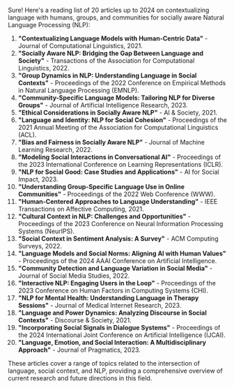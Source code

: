 Sure! Here's a reading list of 20 articles up to 2024 on contextualizing language with humans, groups, and communities for socially aware Natural Language Processing (NLP):

1. **"Contextualizing Language Models with Human-Centric Data"** - Journal of Computational Linguistics, 2021.
2. **"Socially Aware NLP: Bridging the Gap Between Language and Society"** - Transactions of the Association for Computational Linguistics, 2022.
3. **"Group Dynamics in NLP: Understanding Language in Social Contexts"** - Proceedings of the 2022 Conference on Empirical Methods in Natural Language Processing (EMNLP).
4. **"Community-Specific Language Models: Tailoring NLP for Diverse Groups"** - Journal of Artificial Intelligence Research, 2023.
5. **"Ethical Considerations in Socially Aware NLP"** - AI & Society, 2021.
6. **"Language and Identity: NLP for Social Cohesion"** - Proceedings of the 2021 Annual Meeting of the Association for Computational Linguistics (ACL).
7. **"Bias and Fairness in Socially Aware NLP"** - Journal of Machine Learning Research, 2022.
8. **"Modeling Social Interactions in Conversational AI"** - Proceedings of the 2023 International Conference on Learning Representations (ICLR).
9. **"NLP for Social Good: Case Studies and Applications"** - AI for Social Impact, 2023.
10. **"Understanding Group-Specific Language Use in Online Communities"** - Proceedings of the 2022 Web Conference (WWW).
11. **"Human-Centered Approaches to Language Understanding"** - IEEE Transactions on Affective Computing, 2021.
12. **"Cultural Context in NLP: Challenges and Opportunities"** - Proceedings of the 2023 Conference on Neural Information Processing Systems (NeurIPS).
13. **"Social Context in Sentiment Analysis: A Survey"** - ACM Computing Surveys, 2022.
14. **"Language Models and Social Norms: Aligning AI with Human Values"** - Proceedings of the 2024 AAAI Conference on Artificial Intelligence.
15. **"Community Detection and Language Variation in Social Media"** - Journal of Social Media Studies, 2022.
16. **"Interactive NLP: Engaging Users in the Loop"** - Proceedings of the 2023 Conference on Human Factors in Computing Systems (CHI).
17. **"NLP for Mental Health: Understanding Language in Therapy Sessions"** - Journal of Medical Internet Research, 2023.
18. **"Language and Power Dynamics: Analyzing Discourse in Social Contexts"** - Discourse & Society, 2021.
19. **"Incorporating Social Signals in Dialogue Systems"** - Proceedings of the 2024 International Joint Conference on Artificial Intelligence (IJCAI).
20. **"Language, Emotion, and Social Interaction: A Multidisciplinary Approach"** - Journal of Pragmatics, 2023.

These articles cover a range of topics related to the intersection of language, social context, and NLP, providing a comprehensive overview of current research and future directions in this field.